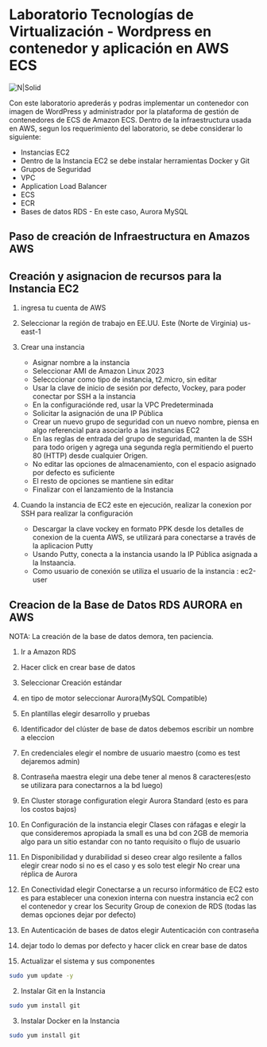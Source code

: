 # Laboratorio Tecnologías de Virtualización - Wordpress en contenedor y aplicación en AWS ECS

![N|Solid](https://upload.wikimedia.org/wikipedia/commons/thumb/a/aa/Logo_DuocUC.svg/2560px-Logo_DuocUC.svg.png)

Con este laboratorio aprederás y podras implementar un contenedor con imagen de WordPress y administrador por la plataforma de gestión de contenedores de ECS de Amazon ECS.
Dentro de la infraestructura usada en AWS, segun los requerimiento del laboratorio, se debe considerar lo siguiente:

- Instancias EC2
- Dentro de la Instancia EC2 se debe instalar herramientas Docker y Git
- Grupos de Seguridad
- VPC
- Application Load Balancer
- ECS
- ECR
- Bases de datos RDS - En este caso, Aurora MySQL


## Paso de creación de Infraestructura en Amazos AWS

## Creación y asignacion de recursos para la Instancia EC2

1. ingresa tu cuenta de AWS
   
2. Seleccionar la región de trabajo en EE.UU. Este (Norte de Virginia) us-east-1
   
3. Crear una instancia
    - Asignar nombre a la instancia
    - Seleccionar AMI de Amazon Linux 2023
    - Selecccionar como tipo de instancia, t2.micro, sin editar
    - Usar la clave de inicio de sesión por defecto, Vockey, para poder conectar por SSH a la instancia
    - En la configuraciónde red, usar la VPC Predeterminada
    - Solicitar la asignación de una IP Pública
    - Crear un nuevo grupo de seguridad con un nuevo nombre, piensa en algo referencial para asociarlo a las instancias EC2
    - En las reglas de entrada del grupo de seguridad, manten la de SSH para todo origen y agrega una segunda regla permitiendo el puerto 80 (HTTP) desde cualquier Origen.
    - No editar las opciones de almacenamiento, con el espacio asignado por defecto es suficiente
    - El resto de opciones se mantiene sin editar
    - Finalizar con el lanzamiento de la Instancia

4. Cuando la instancia de EC2 este en ejecución, realizar la conexion por SSH para realizar la configuración
    - Descargar la clave vockey en formato PPK desde los detalles de conexion de la cuenta AWS, se utilizará para conectarse a través de la aplicacion Putty
    - Usando Putty, conecta a la instancia usando la IP Pública asignada a la Instaancia.
    - Como usuario de conexión se utiliza el usuario de la instancia : ec2-user
      
## Creacion de la Base de Datos RDS AURORA en AWS

NOTA: La creación de la base de datos demora, ten paciencia.

1. Ir a Amazon RDS
2. Hacer click en crear base de datos
3. Seleccionar Creación estándar
4. en tipo de motor seleccionar Aurora(MySQL Compatible)
5. En plantillas elegir desarrollo y pruebas
6. Identificador del clúster de base de datos debemos escribir un nombre a eleccion 
7. En credenciales elegir el nombre de usuario maestro (como es test dejaremos admin)

8. Contraseña maestra elegir una  debe tener al menos 8 caracteres(esto se utilizara para conectarnos a la bd luego)

9. En Cluster storage configuration elegir Aurora Standard (esto es para los costos bajos)

10. En Configuración de la instancia elegir Clases con ráfagas e elegir la que consideremos apropiada la small es una bd con 2GB de memoria algo para un sitio estandar con no tanto requisito o flujo de usuario

11. En Disponibilidad y durabilidad si deseo crear algo resilente a fallos elegir crear nodo si no es el caso y es solo test elegir No crear una réplica de Aurora

12. En Conectividad elegir Conectarse a un recurso informático de EC2 esto es para establecer una conexion interna con nuestra instancia ec2 con el contenedor y crear los Security Group de conexion de RDS (todas las demas opciones dejar por defecto)

13. En Autenticación de bases de datos elegir Autenticación con contraseña

14. dejar todo lo demas por defecto y hacer click en crear base de datos

1. Actualizar el sistema y sus componentes
```sh
sudo yum update -y
```
2. Instalar Git en la Instancia
```sh
sudo yum install git
```
3. Instalar Docker en la Instancia
```sh
sudo yum install git
```
   
